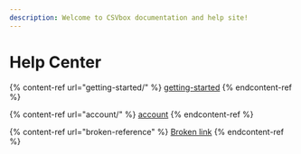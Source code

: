 ```yaml
---
description: Welcome to CSVbox documentation and help site!
---
```


# Help Center

{% content-ref url="getting-started/" %}
[getting-started](getting-started/)
{% endcontent-ref %}

{% content-ref url="account/" %}
[account](account/)
{% endcontent-ref %}

{% content-ref url="broken-reference" %}
[Broken link](broken-reference)
{% endcontent-ref %}

